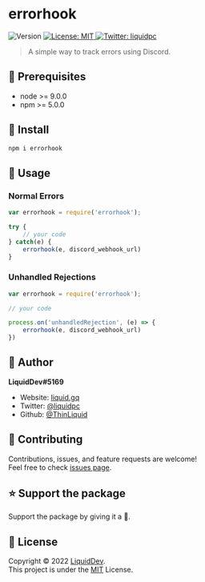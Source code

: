 <h1>errorhook</h1>
<p>
  <img alt="Version" src="https://img.shields.io/badge/version-1.0.0-cornflowerblue.svg?cacheSeconds=2592000&style=for-the-badge" />
  <a href="#" target="_blank">
    <img alt="License: MIT" src="https://img.shields.io/badge/License-MIT-yellow.svg?style=for-the-badge&color=royalblue" />
  </a>
  <a href="https://twitter.com/liquidpc" target="_blank">
    <img alt="Twitter: liquidpc" src="https://img.shields.io/twitter/follow/liquidpc.svg?style=for-the-badge&color=2a52be" />
  </a>
</p>

> A simple way to track errors using Discord.

## 📓 Prerequisites

- node >= 9.0.0
- npm >= 5.0.0

## 📁 Install

```sh
npm i errorhook
```

## 📗 Usage

### Normal Errors

```js
var errorhook = require('errorhook');

try {
    // your code
} catch(e) {
    errorhook(e, discord_webhook_url)
}
```

### Unhandled Rejections

```js
var errorhook = require('errorhook');

// your code

process.on('unhandledRejection', (e) => {
    errorhook(e, discord_webhook_url)
})
```

## 👤 Author

**LiquidDev#5169**

* Website: [liquid.gq](https://liquid.gq/)
* Twitter: [@liquidpc](https://twitter.com/liquidpc)
* Github: [@ThinLiquid](https://github.com/ThinLiquid)

## 🤝 Contributing

Contributions, issues, and feature requests are welcome!<br>
Feel free to check [issues page]().

## ⭐ Support the package

Support the package by giving it a 🌟.

## 📝 License

Copyright :copyright: 2022 [LiquidDev](https://github.com/ThinLiquid).<br>
This project is under the [MIT](https://github.com/ThinLiquid/Errorhook/blob/main/LICENSE) License.
